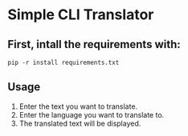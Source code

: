 # Simple CLI Translator

## First, intall the requirements with:
    
    pip -r install requirements.txt


## Usage
1. Enter the text you want to translate.
2. Enter the language you want to translate to.
3. The translated text will be displayed.

